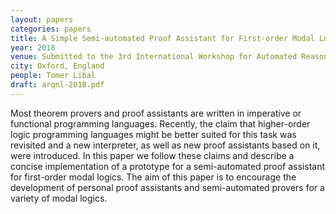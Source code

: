 ```yaml
---
layout: papers
categories: papers
title: A Simple Semi-automated Proof Assistant for First-order Modal Logics (Submitted)
year: 2018
venue: Submitted to the 3rd International Workshop for Automated Reasoning in Quantified Non-Classical Logics (ARQNL)
city: Oxford, England
people: Tomer Libal
draft: arqnl-2018.pdf
---
```

Most theorem provers and proof assistants are written in imperative or
functional
programming languages. Recently, the claim that higher-order logic
programming languages
might be better suited for this task was revisited and a new
interpreter, as well as new
proof assistants based on it, were introduced. In this paper we follow
these claims and
describe a concise implementation of a prototype for a semi-automated
proof assistant for
first-order modal logics. The aim of this paper is to encourage the
development of personal
proof assistants and semi-automated provers for a variety of modal
logics.
